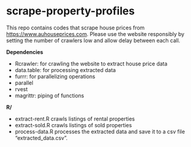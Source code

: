 
<!-- README.md is generated from README.Rmd. Please edit that file -->

# scrape-property-profiles

<!-- badges: start -->

<!-- badges: end -->

This repo contains codes that scrape house prices from
<https://www.auhouseprices.com>. Please use the website responsibly by
setting the number of crawlers low and allow delay between each call.

**Dependencies**

  - Rcrawler: for crawling the website to extract house price data
  - data.table: for processing extracted data
  - furrr: for parallelizing operations
  - parallel
  - rvest
  - magrittr: piping of functions

**R/**

  - extract-rent.R crawls listings of rental properties
  - extract-sold.R crawls listings of sold properties
  - process-data.R processes the extracted data and save it to a csv
    file “extracted\_data.csv”.
